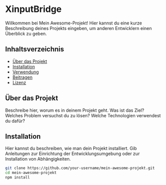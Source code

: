 # XinputBridge



Willkommen bei Mein Awesome-Projekt! Hier kannst du eine kurze Beschreibung deines Projekts eingeben, um anderen Entwicklern einen Überblick zu geben.

## Inhaltsverzeichnis

- [Über das Projekt](#über-das-projekt)
- [Installation](#installation)
- [Verwendung](#verwendung)
- [Beitragen](#beitreten)
- [Lizenz](#lizenz)

## Über das Projekt

Beschreibe hier, worum es in deinem Projekt geht. Was ist das Ziel? Welches Problem versuchst du zu lösen? Welche Technologien verwendest du dafür? 

## Installation

Hier kannst du beschreiben, wie man dein Projekt installiert. Gib Anleitungen zur Einrichtung der Entwicklungsumgebung oder zur Installation von Abhängigkeiten.

```bash
git clone https://github.com/your-username/mein-awesome-projekt.git
cd mein-awesome-projekt
npm install
